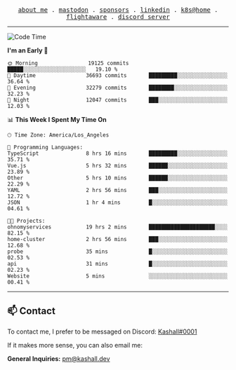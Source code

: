 <p align="center">
  <samp>
    <a href="https://jordanjones.org/">about me</a> .
    <a rel="me" href="https://mastodon.social/@kashall">mastodon</a> .
    <a href="https://github.com/sponsors/kashalls">sponsors</a> .
    <a href="https://linkedin.com/in/jordpjones">linkedin</a> .
    <a href="https://github.com/kashalls/home-cluster">k8s@home</a> .
    <a href="https://flightaware.com/adsb/stats/user/kashalls">flightaware</a> .
    <a href="https://discord.gg/V2WrCfqba9">discord server</a>
  </samp>
</p>

---

<!--START_SECTION:waka-->
![Code Time](http://img.shields.io/badge/Code%20Time-1%2C649%20hrs%2032%20mins-blue)

**I'm an Early 🐤** 

```text
🌞 Morning                19125 commits       █████░░░░░░░░░░░░░░░░░░░░   19.10 % 
🌆 Daytime                36693 commits       █████████░░░░░░░░░░░░░░░░   36.64 % 
🌃 Evening                32279 commits       ████████░░░░░░░░░░░░░░░░░   32.23 % 
🌙 Night                  12047 commits       ███░░░░░░░░░░░░░░░░░░░░░░   12.03 % 
```


📊 **This Week I Spent My Time On** 

```text
🕑︎ Time Zone: America/Los_Angeles

💬 Programming Languages: 
TypeScript               8 hrs 16 mins       █████████░░░░░░░░░░░░░░░░   35.71 % 
Vue.js                   5 hrs 32 mins       ██████░░░░░░░░░░░░░░░░░░░   23.89 % 
Other                    5 hrs 10 mins       ██████░░░░░░░░░░░░░░░░░░░   22.29 % 
YAML                     2 hrs 56 mins       ███░░░░░░░░░░░░░░░░░░░░░░   12.72 % 
JSON                     1 hr 4 mins         █░░░░░░░░░░░░░░░░░░░░░░░░   04.61 % 

🐱‍💻 Projects: 
ohnomyservices           19 hrs 2 mins       █████████████████████░░░░   82.15 % 
home-cluster             2 hrs 56 mins       ███░░░░░░░░░░░░░░░░░░░░░░   12.68 % 
probe                    35 mins             █░░░░░░░░░░░░░░░░░░░░░░░░   02.53 % 
api                      31 mins             █░░░░░░░░░░░░░░░░░░░░░░░░   02.23 % 
Website                  5 mins              ░░░░░░░░░░░░░░░░░░░░░░░░░   00.41 % 
```


<!--END_SECTION:waka-->

---

## 📫 Contact

To contact me, I prefer to be messaged on Discord:  [Kashall#0001](https://discord.com/users/201077739589992448)

If it makes more sense, you can also email me:

**General Inquiries:** pm@kashall.dev  
